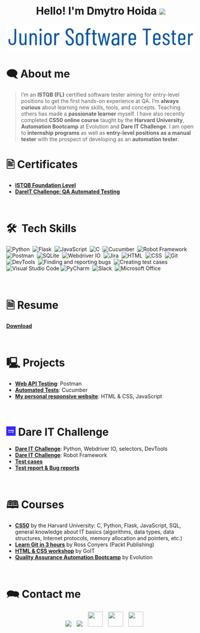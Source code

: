 <h1 align="center"> Hello! I'm Dmytro Hoida <img src="https://media.giphy.com/media/hvRJCLFzcasrR4ia7z/giphy.gif" width="35"></h1>
<p align="center">
  <a href="https://github.com/fairyland0926"><img src="tester.gif"></a>
</p>

# 🗨 About me

> I’m an **ISTQB (FL)** certified software tester aiming for entry-level positions to get the first hands-on experience at QA. I’m **always curious** about learning new skills, tools, and concepts. Teaching others has made a **passionate learner** myself. I have also recently completed **CS50 online course** taught by the **Harvard University**, **Automation Bootcamp** at Evolution and **Dare IT Challenge**. I am open to **internship programs** as well as **entry-level positions as a manual tester** with the prospect of developing as an **automation tester**.

# 🖹 Certificates

- **[ISTQB Foundation Level](https://github.com/DmytroHoida/MyFiles/blob/769be811bd5c795aa46be0dbdfb7a72a8b359bbe/DMYTRO_HOIDA_017136_CTFL_2021_EN.pdf)**
- **[DareIT Challenge: QA Automated Testing](https://github.com/DmytroHoida/portfolio/blob/main/QA_UA_v2_CertificateOfCompletion_8.pdf)**

<br>

# 🛠 &nbsp;Tech Skills

![Python](https://img.shields.io/badge/-Python-05122A?style=flat&logo=python)&nbsp;
![Flask](https://img.shields.io/badge/-Flask-05122A?style=flat&logo=flask)&nbsp;
![JavaScript](https://img.shields.io/badge/-JavaScript-05122A?style=flat&logo=javascript)&nbsp;
![C](https://img.shields.io/badge/-C-05122A?style=flat&logo=C&logoColor=A8B9CC)&nbsp;
![Cucumber](https://img.shields.io/badge/-Cucumber-05122A?style=flat&logo=cucumber)&nbsp;
![Robot Framework](https://img.shields.io/badge/-Robot%20Framework-05122A?style=flat&logo=robotframework)&nbsp;
![Postman](https://img.shields.io/badge/-Postman-05122A?style=flat&logo=postman)&nbsp;
![SQLite](https://img.shields.io/badge/-SQLite3-05122A?style=flat&logo=sqlite)&nbsp;
![Webdriver IO](https://img.shields.io/badge/-Webdriver%20IO-05122A?style=flat&logo=webdriverio)&nbsp;
![Jira](https://img.shields.io/badge/-Jira-05122A?style=flat&logo=jira)&nbsp;
![HTML](https://img.shields.io/badge/-HTML-05122A?style=flat&logo=HTML5)&nbsp;
![CSS](https://img.shields.io/badge/-CSS-05122A?style=flat&logo=CSS3&logoColor=1572B6)&nbsp;
![Git](https://img.shields.io/badge/-Git-05122A?style=flat&logo=git)&nbsp;
![DevTools](https://img.shields.io/badge/-DevTools-05122A?style=flat&logo=googlechrome)&nbsp;
![Finding and reporting bugs](https://img.shields.io/badge/-Finding%20and%20reporting%20bugs-05122A?style=flat&logo=openbugbounty)&nbsp;
![Creating test cases](https://img.shields.io/badge/-Creating%20test%20cases-05122A?style=flat)&nbsp;
![Visual Studio Code](https://img.shields.io/badge/-Visual%20Studio%20Code-05122A?style=flat&logo=visual-studio-code&logoColor=007ACC)&nbsp;![PyCharm](https://img.shields.io/badge/-PyCharm-05122A?style=flat&logo=pycharm)&nbsp;
![Slack](https://img.shields.io/badge/-Slack-05122A?style=flat&logo=slack)&nbsp;
![Microsoft Office](https://img.shields.io/badge/-Microsoft%20Office-05122A?style=flat&logo=microsoft-office)&nbsp;

<br>

# 🗎 Resume

**[Download](Dmytro_Hoida_CV.pdf)**

<br>

# 🖳 Projects

- **[Web API Testing](https://elements.getpostman.com/redirect?entityId=17571488-0f42f17e-28bf-4bfb-92f4-2969c840aef8&entityType=collection)**: Postman
- **[Automated Tests](https://github.com/DmytroHoida/cucumber-automated-tests)**: Cucumber
- **[My personal responsive website](https://dmytrohoida.netlify.app/)**: HTML & CSS, JavaScript

<br>

# <img src=DareIT.png style="max-width:25px;opacity:90%;"> Dare IT Challenge

- **[Dare IT Challenge](https://github.com/DmytroHoida/DareIT)**: Python, Webdriver IO, selectors, DevTools
- **[Dare IT Challenge](https://github.com/DmytroHoida/DareIT_robotframework)**: Robot Framework
- **[Test cases](https://drive.google.com/drive/folders/1dHIhQ0Vr73xHG3xpwu9C35zRi-UNAZAJ?usp=share_link)**
- **[Test report & Bug reports](https://drive.google.com/drive/folders/1UdlSytTsZakpol16aUVLBHTlMsKGhFTJ?usp=share_link)**

<br>

# 🕮 Courses

- **[CS50](https://cs50.harvard.edu/x/2022/)** by the Harvard University: C, Python, Flask, JavaScript, SQL, general knowledge about IT basics (algorithms, data types, data structures, Internet protocols, memory allocation and pointers, etc.)
- **[Learn Git in 3 hours](https://learning.oreilly.com/videos/learn-git-in/9781789348231/)** by Ross Conyers (Packt Publishing)
- **[HTML & CSS workshop](https://m.goit.global/us/)** by GoIT
- **[Quality Assurance Automation Bootcamp](https://qa-bootcamp.evolution.com/)** by Evolution

<br>

# 🗪 Contact me

<p align="center">

 <div align="center"  class="icons-social" style="margin-left: 10px;">
         <a style="margin-left: 10px;"  target="_blank" href="mailto:dmytrohoida@gmail.com">
			<img src="https://cdn-icons-png.flaticon.com/512/3781/3781605.png" style="width:40px;"></a>
         <a style="margin-left: 10px;"  target="_blank" href="https://www.linkedin.com/in/dmytro-hoida/">
			<img src="https://img.icons8.com/doodle/40/000000/linkedin--v2.png" ></a>
        <a style="margin-left: 10px;" target="_blank" href="https://github.com/DmytroHoida">
		<img src="https://cdn-icons-png.flaticon.com/512/3291/3291695.png" width="40" height="40"></a>
        <a style="margin-left: 10px;" target="_blank" href="https://www.facebook.com/dymitr.noks">
		<img src="https://cdn-icons-png.flaticon.com/512/174/174848.png" width="40" height="40"></a>
        <a style="margin-left: 10px;" target="_blank" href="https://www.goodreads.com/user/show/91476165-dmytro-noks">
		<img src="https://cdn-icons-png.flaticon.com/512/2111/2111443.png" width="40" height="40"></a>
      </div>

</p>
